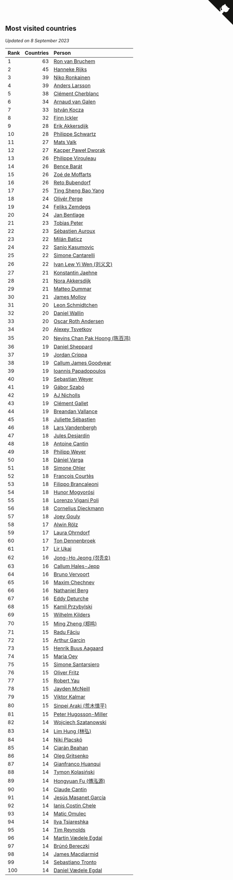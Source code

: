 ## Most visited countries

*Updated on  8 September 2023*

| Rank | Countries | Person |
| :--- | ---: | :--- |
| 1 | 63 | [Ron van Bruchem](https://www.worldcubeassociation.org/persons/2003BRUC01) |
| 2 | 45 | [Hanneke Rijks](https://www.worldcubeassociation.org/persons/2008RIJK01) |
| 3 | 39 | [Niko Ronkainen](https://www.worldcubeassociation.org/persons/2010RONK01) |
| 4 | 39 | [Anders Larsson](https://www.worldcubeassociation.org/persons/2003LARS01) |
| 5 | 38 | [Clément Cherblanc](https://www.worldcubeassociation.org/persons/2014CHER05) |
| 6 | 34 | [Arnaud van Galen](https://www.worldcubeassociation.org/persons/2006GALE01) |
| 7 | 33 | [István Kocza](https://www.worldcubeassociation.org/persons/2005KOCZ01) |
| 8 | 32 | [Finn Ickler](https://www.worldcubeassociation.org/persons/2012ICKL01) |
| 9 | 28 | [Erik Akkersdijk](https://www.worldcubeassociation.org/persons/2005AKKE01) |
| 10 | 28 | [Philippe Schwartz](https://www.worldcubeassociation.org/persons/2018SCHW02) |
| 11 | 27 | [Mats Valk](https://www.worldcubeassociation.org/persons/2007VALK01) |
| 12 | 27 | [Kacper Paweł Dworak](https://www.worldcubeassociation.org/persons/2020DWOR01) |
| 13 | 26 | [Philippe Virouleau](https://www.worldcubeassociation.org/persons/2008VIRO01) |
| 14 | 26 | [Bence Barát](https://www.worldcubeassociation.org/persons/2008BARA01) |
| 15 | 26 | [Zoé de Moffarts](https://www.worldcubeassociation.org/persons/2010MOFF02) |
| 16 | 26 | [Reto Bubendorf](https://www.worldcubeassociation.org/persons/2012BUBE01) |
| 17 | 25 | [Ting Sheng Bao Yang](https://www.worldcubeassociation.org/persons/2008BAOY01) |
| 18 | 24 | [Olivér Perge](https://www.worldcubeassociation.org/persons/2007PERG01) |
| 19 | 24 | [Feliks Zemdegs](https://www.worldcubeassociation.org/persons/2009ZEMD01) |
| 20 | 24 | [Jan Bentlage](https://www.worldcubeassociation.org/persons/2010BENT01) |
| 21 | 23 | [Tobias Peter](https://www.worldcubeassociation.org/persons/2014PETE03) |
| 22 | 23 | [Sébastien Auroux](https://www.worldcubeassociation.org/persons/2008AURO01) |
| 23 | 22 | [Milán Baticz](https://www.worldcubeassociation.org/persons/2005BATI01) |
| 24 | 22 | [Sanio Kasumovic](https://www.worldcubeassociation.org/persons/2009KASU01) |
| 25 | 22 | [Simone Cantarelli](https://www.worldcubeassociation.org/persons/2012CANT02) |
| 26 | 22 | [Ivan Lew Yi Wen (刘义文)](https://www.worldcubeassociation.org/persons/2012WENI01) |
| 27 | 21 | [Konstantin Jaehne](https://www.worldcubeassociation.org/persons/2015JAEH01) |
| 28 | 21 | [Nora Akkersdijk](https://www.worldcubeassociation.org/persons/2009CHRI03) |
| 29 | 21 | [Matteo Dummar](https://www.worldcubeassociation.org/persons/2017DUMM01) |
| 30 | 21 | [James Molloy](https://www.worldcubeassociation.org/persons/2011MOLL01) |
| 31 | 20 | [Leon Schmidtchen](https://www.worldcubeassociation.org/persons/2010SCHM01) |
| 32 | 20 | [Daniel Wallin](https://www.worldcubeassociation.org/persons/2013WALL03) |
| 33 | 20 | [Oscar Roth Andersen](https://www.worldcubeassociation.org/persons/2008ANDE02) |
| 34 | 20 | [Alexey Tsvetkov](https://www.worldcubeassociation.org/persons/2017TSVE02) |
| 35 | 20 | [Nevins Chan Pak Hoong (陈百鸿)](https://www.worldcubeassociation.org/persons/2010CHAN20) |
| 36 | 19 | [Daniel Sheppard](https://www.worldcubeassociation.org/persons/2009SHEP01) |
| 37 | 19 | [Jordan Crippa](https://www.worldcubeassociation.org/persons/2019CRIP01) |
| 38 | 19 | [Callum James Goodyear](https://www.worldcubeassociation.org/persons/2012GOOD02) |
| 39 | 19 | [Ioannis Papadopoulos](https://www.worldcubeassociation.org/persons/2013PAPA01) |
| 40 | 19 | [Sebastian Weyer](https://www.worldcubeassociation.org/persons/2010WEYE02) |
| 41 | 19 | [Gábor Szabó](https://www.worldcubeassociation.org/persons/2005SZAB02) |
| 42 | 19 | [AJ Nicholls](https://www.worldcubeassociation.org/persons/2015NICH04) |
| 43 | 19 | [Clément Gallet](https://www.worldcubeassociation.org/persons/2004GALL02) |
| 44 | 19 | [Breandan Vallance](https://www.worldcubeassociation.org/persons/2007VALL01) |
| 45 | 18 | [Juliette Sébastien](https://www.worldcubeassociation.org/persons/2014SEBA01) |
| 46 | 18 | [Lars Vandenbergh](https://www.worldcubeassociation.org/persons/2003VAND01) |
| 47 | 18 | [Jules Desjardin](https://www.worldcubeassociation.org/persons/2010DESJ01) |
| 48 | 18 | [Antoine Cantin](https://www.worldcubeassociation.org/persons/2010CANT02) |
| 49 | 18 | [Philipp Weyer](https://www.worldcubeassociation.org/persons/2010WEYE01) |
| 50 | 18 | [Dániel Varga](https://www.worldcubeassociation.org/persons/2008VARG01) |
| 51 | 18 | [Simone Ohler](https://www.worldcubeassociation.org/persons/2014OHLE01) |
| 52 | 18 | [François Courtès](https://www.worldcubeassociation.org/persons/2008COUR01) |
| 53 | 18 | [Filippo Brancaleoni](https://www.worldcubeassociation.org/persons/2008BRAN01) |
| 54 | 18 | [Hunor Mogyorósi](https://www.worldcubeassociation.org/persons/2015MOGY01) |
| 55 | 18 | [Lorenzo Vigani Poli](https://www.worldcubeassociation.org/persons/2007POLI01) |
| 56 | 18 | [Cornelius Dieckmann](https://www.worldcubeassociation.org/persons/2009DIEC01) |
| 57 | 18 | [Joey Gouly](https://www.worldcubeassociation.org/persons/2007GOUL01) |
| 58 | 17 | [Alwin Rölz](https://www.worldcubeassociation.org/persons/2016ROLZ01) |
| 59 | 17 | [Laura Ohrndorf](https://www.worldcubeassociation.org/persons/2009OHRN01) |
| 60 | 17 | [Ton Dennenbroek](https://www.worldcubeassociation.org/persons/2003DENN01) |
| 61 | 17 | [Lir Ukaj](https://www.worldcubeassociation.org/persons/2016UKAJ01) |
| 62 | 16 | [Jong-Ho Jeong (정종호)](https://www.worldcubeassociation.org/persons/2008JONG03) |
| 63 | 16 | [Callum Hales-Jepp](https://www.worldcubeassociation.org/persons/2012HALE01) |
| 64 | 16 | [Bruno Vervoort](https://www.worldcubeassociation.org/persons/2011VERV01) |
| 65 | 16 | [Maxim Chechnev](https://www.worldcubeassociation.org/persons/2011CHEC01) |
| 66 | 16 | [Nathaniel Berg](https://www.worldcubeassociation.org/persons/2012BERG04) |
| 67 | 16 | [Eddy Deturche](https://www.worldcubeassociation.org/persons/2014DETU01) |
| 68 | 15 | [Kamil Przybylski](https://www.worldcubeassociation.org/persons/2016PRZY01) |
| 69 | 15 | [Wilhelm Kilders](https://www.worldcubeassociation.org/persons/2010KILD02) |
| 70 | 15 | [Ming Zheng (郑鸣)](https://www.worldcubeassociation.org/persons/2009ZHEN11) |
| 71 | 15 | [Radu Făciu](https://www.worldcubeassociation.org/persons/2009FACI01) |
| 72 | 15 | [Arthur Garcin](https://www.worldcubeassociation.org/persons/2014GARC27) |
| 73 | 15 | [Henrik Buus Aagaard](https://www.worldcubeassociation.org/persons/2006BUUS01) |
| 74 | 15 | [Maria Oey](https://www.worldcubeassociation.org/persons/2007OEYM01) |
| 75 | 15 | [Simone Santarsiero](https://www.worldcubeassociation.org/persons/2009SANT01) |
| 76 | 15 | [Oliver Fritz](https://www.worldcubeassociation.org/persons/2014FRIT02) |
| 77 | 15 | [Robert Yau](https://www.worldcubeassociation.org/persons/2009YAUR01) |
| 78 | 15 | [Jayden McNeill](https://www.worldcubeassociation.org/persons/2012MCNE01) |
| 79 | 15 | [Viktor Kalmar](https://www.worldcubeassociation.org/persons/2011KALM01) |
| 80 | 15 | [Sinpei Araki (荒木慎平)](https://www.worldcubeassociation.org/persons/2006ARAK01) |
| 81 | 15 | [Peter Hugosson-Miller](https://www.worldcubeassociation.org/persons/2021HUGO01) |
| 82 | 14 | [Wojciech Szatanowski](https://www.worldcubeassociation.org/persons/2011SZAT01) |
| 83 | 14 | [Lim Hung (林弘)](https://www.worldcubeassociation.org/persons/2016HUNG08) |
| 84 | 14 | [Niki Placskó](https://www.worldcubeassociation.org/persons/2008PLAC01) |
| 85 | 14 | [Ciarán Beahan](https://www.worldcubeassociation.org/persons/2012BEAH01) |
| 86 | 14 | [Oleg Gritsenko](https://www.worldcubeassociation.org/persons/2011GRIT01) |
| 87 | 14 | [Gianfranco Huanqui](https://www.worldcubeassociation.org/persons/2013HUAN29) |
| 88 | 14 | [Tymon Kolasiński](https://www.worldcubeassociation.org/persons/2016KOLA02) |
| 89 | 14 | [Hongyuan Fu (傅泓源)](https://www.worldcubeassociation.org/persons/2017FUHO01) |
| 90 | 14 | [Claude Cantin](https://www.worldcubeassociation.org/persons/2012CANT01) |
| 91 | 14 | [Jesús Masanet García](https://www.worldcubeassociation.org/persons/2004MASA01) |
| 92 | 14 | [Ianis Costin Chele](https://www.worldcubeassociation.org/persons/2021CHEL01) |
| 93 | 14 | [Matic Omulec](https://www.worldcubeassociation.org/persons/2010OMUL02) |
| 94 | 14 | [Ilya Tsiareshka](https://www.worldcubeassociation.org/persons/2012TERE01) |
| 95 | 14 | [Tim Reynolds](https://www.worldcubeassociation.org/persons/2005REYN01) |
| 96 | 14 | [Martin Vædele Egdal](https://www.worldcubeassociation.org/persons/2013EGDA02) |
| 97 | 14 | [Brúnó Bereczki](https://www.worldcubeassociation.org/persons/2008BERE01) |
| 98 | 14 | [James Macdiarmid](https://www.worldcubeassociation.org/persons/2015MACD03) |
| 99 | 14 | [Sebastiano Tronto](https://www.worldcubeassociation.org/persons/2011TRON02) |
| 100 | 14 | [Daniel Vædele Egdal](https://www.worldcubeassociation.org/persons/2013EGDA01) |


<a href="https://github.com/JustinTimeCuber/wca_statistics" class="github-corner" aria-label="View source on Github"><svg width="80" height="80" viewBox="0 0 250 250" style="fill:#151513; color:#fff; position: absolute; top: 0; border: 0; right: 0;" aria-hidden="true"><path d="M0,0 L115,115 L130,115 L142,142 L250,250 L250,0 Z"></path><path d="M128.3,109.0 C113.8,99.7 119.0,89.6 119.0,89.6 C122.0,82.7 120.5,78.6 120.5,78.6 C119.2,72.0 123.4,76.3 123.4,76.3 C127.3,80.9 125.5,87.3 125.5,87.3 C122.9,97.6 130.6,101.9 134.4,103.2" fill="currentColor" style="transform-origin: 130px 106px;" class="octo-arm"></path><path d="M115.0,115.0 C114.9,115.1 118.7,116.5 119.8,115.4 L133.7,101.6 C136.9,99.2 139.9,98.4 142.2,98.6 C133.8,88.0 127.5,74.4 143.8,58.0 C148.5,53.4 154.0,51.2 159.7,51.0 C160.3,49.4 163.2,43.6 171.4,40.1 C171.4,40.1 176.1,42.5 178.8,56.2 C183.1,58.6 187.2,61.8 190.9,65.4 C194.5,69.0 197.7,73.2 200.1,77.6 C213.8,80.2 216.3,84.9 216.3,84.9 C212.7,93.1 206.9,96.0 205.4,96.6 C205.1,102.4 203.0,107.8 198.3,112.5 C181.9,128.9 168.3,122.5 157.7,114.1 C157.9,116.9 156.7,120.9 152.7,124.9 L141.0,136.5 C139.8,137.7 141.6,141.9 141.8,141.8 Z" fill="currentColor" class="octo-body"></path></svg></a><style>.github-corner:hover .octo-arm{animation:octocat-wave 560ms ease-in-out}@keyframes octocat-wave{0%,100%{transform:rotate(0)}20%,60%{transform:rotate(-25deg)}40%,80%{transform:rotate(10deg)}}@media (max-width:500px){.github-corner:hover .octo-arm{animation:none}.github-corner .octo-arm{animation:octocat-wave 560ms ease-in-out}}</style>
